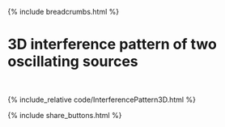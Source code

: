 {% include breadcrumbs.html %}

# 3D interference pattern of two oscillating sources
<div class="header_line"><br/></div>

{% include_relative code/InterferencePattern3D.html %}

<p style="clear: both;"></p>

{% include share_buttons.html %}